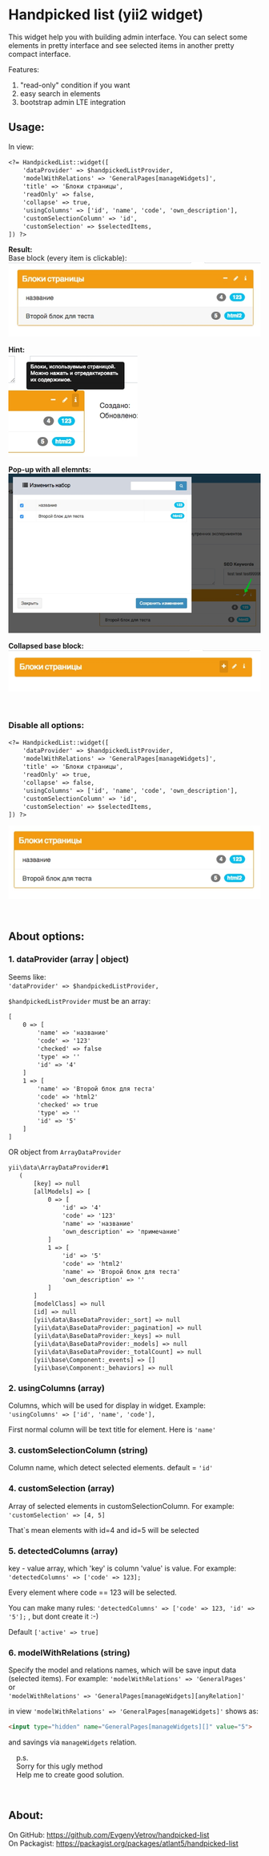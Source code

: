 # Handpicked list (yii2 widget)

This widget help you with building admin interface. You can select some elements in pretty interface and see selected items in another pretty compact interface.

Features:
1. "read-only" condition if you want
2. easy search in elements
3. bootstrap admin LTE integration

## Usage:
In view: 
```
<?= HandpickedList::widget([
    'dataProvider' => $handpickedListProvider,
    'modelWithRelations' => 'GeneralPages[manageWidgets]',
    'title' => 'Блоки страницы',
    'readOnly' => false,
    'collapse' => true,
    'usingColumns' => ['id', 'name', 'code', 'own_description'],
    'customSelectionColumn' => 'id',
    'customSelection' => $selectedItems,
]) ?>
```
**Result:**  
Base block (every item is clickable):  
![screenshot](./docs/base-block.jpg)

**Hint:**  
![screenshot](./docs/hint.jpg)

**Pop-up with all elemnts:**  
![screenshot](./docs/popup.jpg)

**Collapsed base block:**  
![screenshot](./docs/collapsed.jpg)

&nbsp;

### Disable all options:
```
<?= HandpickedList::widget([
    'dataProvider' => $handpickedListProvider,
    'modelWithRelations' => 'GeneralPages[manageWidgets]',
    'title' => 'Блоки страницы',
    'readOnly' => true,
    'collapse' => false,
    'usingColumns' => ['id', 'name', 'code', 'own_description'],
    'customSelectionColumn' => 'id',
    'customSelection' => $selectedItems,
]) ?>
```

![screenshot](./docs/disable.jpg)

&nbsp;

## About options:
### 1. dataProvider (array | object)
Seems like:  
`'dataProvider' => $handpickedListProvider,`

`$handpickedListProvider` must be an array:
```
[
    0 => [
        'name' => 'название'
        'code' => '123'
        'checked' => false
        'type' => ''
        'id' => '4'
    ]
    1 => [
        'name' => 'Второй блок для теста'
        'code' => 'html2'
        'checked' => true
        'type' => ''
        'id' => '5'
    ]
]
```
OR object from `ArrayDataProvider`
```
yii\data\ArrayDataProvider#1
   (
       [key] => null
       [allModels] => [
           0 => [
               'id' => '4'
               'code' => '123'
               'name' => 'название'
               'own_description' => 'примечание'
           ]
           1 => [
               'id' => '5'
               'code' => 'html2'
               'name' => 'Второй блок для теста'
               'own_description' => ''
           ]
       ]
       [modelClass] => null
       [id] => null
       [yii\data\BaseDataProvider:_sort] => null
       [yii\data\BaseDataProvider:_pagination] => null
       [yii\data\BaseDataProvider:_keys] => null
       [yii\data\BaseDataProvider:_models] => null
       [yii\data\BaseDataProvider:_totalCount] => null
       [yii\base\Component:_events] => []
       [yii\base\Component:_behaviors] => null
```

### 2. usingColumns (array)
Columns, which will be used for display in widget. Example:  
`'usingColumns' => ['id', 'name', 'code'],`

First normal column will be text title for element. Here is `'name'`

### 3. customSelectionColumn (string)
Column name, which detect selected elements.
default = `'id'`

### 4. customSelection (array)
Array of selected elements in customSelectionColumn.
For example:  
`'customSelection' => [4, 5]`

That`s mean elements with id=4 and id=5 will be selected

### 5. detectedColumns (array)
key - value array, which 'key' is column 'value' is value.
For example:  
`'detectedColumns' => ['code' => 123];`

Every element where code == 123 will be selected.

You can make many rules:  `'detectedColumns' => ['code' => 123, 'id' => '5'];` , but dont create it :-)

Default `['active' => true]`

### 6. modelWithRelations (string)
Specify the model and relations names, which will be save input data (selected items).
For example:
`'modelWithRelations' => 'GeneralPages'`  
or  
`'modelWithRelations' => 'GeneralPages[manageWidgets][anyRelation]'`

in view `'modelWithRelations' => 'GeneralPages[manageWidgets]'` shows as: 

```html
<input type="hidden" name="GeneralPages[manageWidgets][]" value="5">
```
and savings via `manageWidgets` relation.
 
&nbsp; &nbsp; p.s.  
&nbsp; &nbsp; Sorry for this ugly method  
&nbsp; &nbsp; Help me to create good solution.

&nbsp;

## About:
On GitHub: https://github.com/EvgenyVetrov/handpicked-list  
On Packagist: https://packagist.org/packages/atlant5/handpicked-list